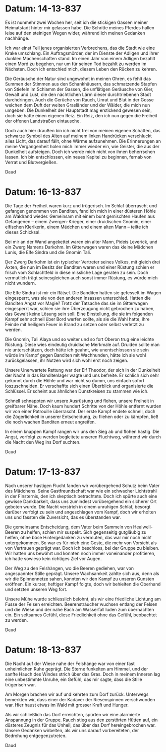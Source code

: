 
# Datum: 14-13-837

Es ist nunmehr zwei Wochen her, seit ich die stickigen Gassen meiner Heimatstadt hinter mir gelassen habe. Die Schritte meines Pferdes hallen leise auf den steinigen Wegen wider, während ich meinen Gedanken nachhänge. 

Ich war einst Teil jenes organisierten Verbrechens, das die Stadt wie eine Krake umschlang. Ein Auftragsmörder, der im Dienste der Adligen und ihrer dunklen Machenschaften stand. Im einen Jahr von einem Adligen bezahlt einen Mord zu begehen, nur um für seinen Tod bezahlt zu werden im Nächsten. Doch ich entschied mich, diesem Leben den Rücken zu kehren.

Die Geräusche der Natur sind ungewohnt in meinen Ohren, es fehlt das Summen der Stimmen aus den Schankhäusern, das schmatzende Stapfen von Stiefeln im Schlamm der Gassen, die unflätigen Geräusche von Gier, Gewalt und Lust, die den nächtlichen Lärm dieser durchtriebenen Stadt durchdringen.
Auch die Gerüche von Rauch, Unrat und Blut in der Gosse weichen dem Duft der weiten Grasländer und der Wälder, die mich nun umgeben. Die Dunkelheit der Hauptstadt mag erstickend gewesen sein, doch sie hatte einen eigenen Reiz. Ein Reiz, den ich nun gegen die Freiheit der offenen Landstraßen eintausche. 

Doch auch hier draußen bin ich nicht frei von meinen eigenen Schatten, das schwarze Symbol des Alten auf meinem linken Handrücken verschluckt alles Licht, das darauf fällt, ohne Wärme aufzunehmen. Die Erinnerungen an meine Vergangenheit holen mich immer wieder ein, wie Geister, die aus der Dunkelheit aufsteigen. Doch ich werde mich nicht von ihnen beherrschen lassen. Ich bin entschlossen, ein neues Kapitel zu beginnen, fernab von Verrat und Blutvergießen.

Daud


# Datum: 16-13-837

Die Tage der Freiheit waren kurz und trügerisch. Im Schlaf überrascht und gefangen genommen von Banditen, fand ich mich in einer düsteren Höhle am Waldrand wieder. Gemeinsam mit einem bunt gemischten Haufen aus Gefangenen – einem Zwergen-Krieger, einer druidischen Gnomin, einer elfischen Klerikerin, einem Mädchen und einem alten Mann – teilte ich dieses Schicksal.

Bei mir an der Wand angekettet waren ein alter Mann, Pideis Leverick, und ein Zwerg Namens Darkohm.
Im Gitterwagen waren das kleine Mädchen Lunis, die Elfe Sindra und die Gnomin Tali.

Der Zwerg Darkohm ist ein typischer Vertreter seines Volkes, mit gleich drei Äxten, die nun im Besitz der Banditen waren und einer Rüstung schien er frisch vom Schlachtfeld in diese missliche Lage geraten zu sein. Doch vermutlich trägt seinesgleichen auch sonst immer Rüstung, es würde mich nicht wundern.

Die Elfe Sindra ist mir ein Rätsel. Die Banditen hatten sie gefesselt im Wagen eingesperrt, was sie von den anderen Insassen unterschied. Hatten die Banditen Angst vor Magie? Trotz der Tatsache das sie im Gitterwagen eingesperrt war, schien sie ihre Überzeugung nicht gebrochen zu haben, das Gewalt keine Lösung sein soll. Eine Einstellung, die sie im folgenden Kampf sehr schnell über Bord werfen sollte, als sie die Wahl hatte, ihre Feinde mit heiligem Feuer in Brand zu setzen oder selbst verletzt zu werden.

Die Gnomin, Tali Alaya und so weiter und so fort Oberon trug eine leichte Rüstung. Diese wies eindeutig druidische Merkmale auf. Druiden sollte man nie unterschätzen, doch hätte ich geahnt, wie unentschlossen sie sein würde im Kampf gegen Banditen mit Wachhunden, hätte ich sie wohl zurückgelassen, ihr Nutzen wird sich wohl erst noch zeigen.


Unsere Unerwartete Rettung war der Elf Theodor, der sich in der Dunkelheit der Nacht in das Banditenlager wagte und uns befreite. Er schlich sich sehr gekonnt durch die Höhle und war nicht so dumm, uns einfach sofort loszuschneiden. Er verschaffte sich einen Überblick und organisierte die Schlüssel. Er scheint aus ähnlichen Dunstkreisen zu stammen wie ich.

Schnell schnappten wir unsere Ausrüstung und flohen, unsere Freiheit in greifbarer Nähe. Doch kaum hundert Schritte von der Höhle entfernt wurden wir von einer Patrouille überrascht. Der erste Kampf endete schnell, doch die Zögerlichkeit in unserer Entscheidung, zu fliehen oder zu kämpfen, ließ die noch wachen Banditen erneut angreifen.

In einem knappen Kampf rangen wir uns den Sieg ab und flohen hastig. Die Angst, verfolgt zu werden begleitete unseren Fluchtweg, während wir durch die Nacht den Weg ins Dorf suchten.

Daud


# Datum: 17-13-837

Nach unserer hastigen Flucht fanden wir vorübergehend Schutz beim Vater des Mädchens. Seine Gastfreundschaft war wie ein schwacher Lichtstrahl in der Finsternis, den ich skeptisch betrachtete. Doch ich spürte auch eine gewisse Dankbarkeit, dass uns zumindest vorübergehend ein sicherer Ort geboten wurde. Die Nacht verstrich in einem unruhigen Schlaf, besorgt  darüber verfolgt zu sein und angeschlagen vom Kampf, doch wir erholten uns und fassten die Zuversicht, das es überstanden war.

Die gemeinsame Entscheidung, dem Vater beim Sammeln von Healwell-Beeren zu helfen, schien mir suspekt. Sich gegenseitig gutgläubig zu helfen, ohne böse Hintergedanken zu vermuten, das war mir noch nicht untergekommen. So war es für mich eine Geste, die mehr von Vorsicht als von Vertrauen geprägt war. Doch ich beschloss, bei der Gruppe zu bleiben. Wir hatten uns bewährt und konnten noch immer voneinander profitieren, ich hatte sowieso kein richtiges Ziel vor Augen.

Der Weg zu den Felshängen, wo die Beeren gediehen, war von angespannter Stille geprägt. Unsere Wachsamkeit zahlte sich aus, denn als wir die Spinnennetze sahen, konnten wir den Kampf zu unseren Gunsten eröffnen. Ein kurzer, heftiger Kampf folgte, doch wir behielten die Oberhand und setzten unseren Weg fort.

Unsere Mühe wurde schliesslich belohnt, als wir eine friedliche Lichtung am Fusse der Felsen erreichten. Beerensträucher wuchsen entlang der Felsen und die Wiese und der nahe Bach am Wasserfall luden zum übernachten ein. Ein seltsames Gefühl, diese Friedlichkeit ohne das Gefühl, beobachtet zu werden.

Daud


# Datum: 18-13-837

Die Nacht auf der Wiese nahe der Felshänge war von einer fast unheimlichen Ruhe geprägt. Die Sterne funkelten am Himmel, und der sanfte Hauch des Windes strich über das Gras. Doch in meinem Inneren lag eine unbestimmte Unruhe, ein Gefühl, das mir sagte, dass die Stille trügerisch war.

Am Morgen brachen wir auf und kehrten zum Dorf zurück. Unterwegs bemerkten wir, dass einer der Kadaver der Riesenspinnen verschwunden war. Hier haust etwas im Wald mit grosser Kraft und Hunger.

Als wir schließlich das Dorf erreichten, spürten wir eine alarmierte Anspannung in der Gruppe. 
Rauch stieg aus den zerstörten Hütten auf, ein düsteres Zeugnis für das Unheil, das über das Dorf hereingebrochen war. Unsere Gedanken wirbelten, als wir uns darauf vorbereiteten, der Bedrohung entgegenzutreten.

Daud
